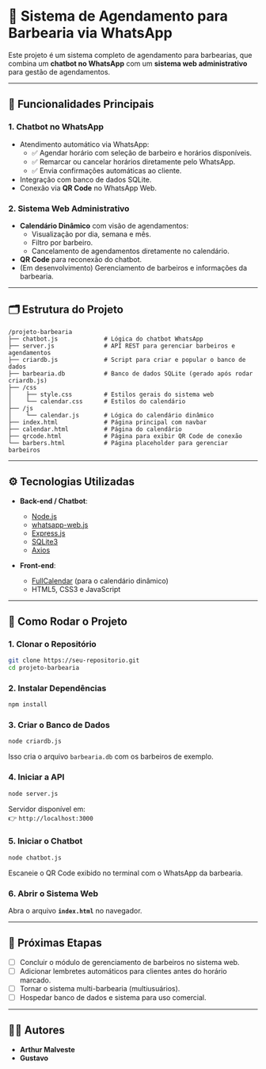 # 💈 Sistema de Agendamento para Barbearia via WhatsApp

Este projeto é um sistema completo de agendamento para barbearias, que combina um **chatbot no WhatsApp** com um **sistema web administrativo** para gestão de agendamentos.

---

## 📌 Funcionalidades Principais

### 1. Chatbot no WhatsApp
- Atendimento automático via WhatsApp:
  - ✅ Agendar horário com seleção de barbeiro e horários disponíveis.
  - ✅ Remarcar ou cancelar horários diretamente pelo WhatsApp.
  - ✅ Envia confirmações automáticas ao cliente.
- Integração com banco de dados SQLite.
- Conexão via **QR Code** no WhatsApp Web.

### 2. Sistema Web Administrativo
- **Calendário Dinâmico** com visão de agendamentos:
  - Visualização por dia, semana e mês.
  - Filtro por barbeiro.
  - Cancelamento de agendamentos diretamente no calendário.
- **QR Code** para reconexão do chatbot.
- (Em desenvolvimento) Gerenciamento de barbeiros e informações da barbearia.

---

## 🗂 Estrutura do Projeto

```
/projeto-barbearia
├── chatbot.js             # Lógica do chatbot WhatsApp
├── server.js              # API REST para gerenciar barbeiros e agendamentos
├── criardb.js             # Script para criar e popular o banco de dados
├── barbearia.db           # Banco de dados SQLite (gerado após rodar criardb.js)
├── /css
│    ├── style.css         # Estilos gerais do sistema web
│    └── calendar.css      # Estilos do calendário
├── /js
│    └── calendar.js       # Lógica do calendário dinâmico
├── index.html             # Página principal com navbar
├── calendar.html          # Página do calendário
├── qrcode.html            # Página para exibir QR Code de conexão
└── barbers.html           # Página placeholder para gerenciar barbeiros
```

---

## ⚙️ Tecnologias Utilizadas
- **Back-end / Chatbot**:
  - [Node.js](https://nodejs.org)
  - [whatsapp-web.js](https://github.com/pedroslopez/whatsapp-web.js)
  - [Express.js](https://expressjs.com)
  - [SQLite3](https://www.sqlite.org/)
  - [Axios](https://axios-http.com)

- **Front-end**:
  - [FullCalendar](https://fullcalendar.io/) (para o calendário dinâmico)
  - HTML5, CSS3 e JavaScript

---

## 🚀 Como Rodar o Projeto

### 1. Clonar o Repositório
```bash
git clone https://seu-repositorio.git
cd projeto-barbearia
```

### 2. Instalar Dependências
```bash
npm install
```

### 3. Criar o Banco de Dados
```bash
node criardb.js
```
Isso cria o arquivo `barbearia.db` com os barbeiros de exemplo.

### 4. Iniciar a API
```bash
node server.js
```
Servidor disponível em:  
👉 `http://localhost:3000`

### 5. Iniciar o Chatbot
```bash
node chatbot.js
```
Escaneie o QR Code exibido no terminal com o WhatsApp da barbearia.

### 6. Abrir o Sistema Web
Abra o arquivo **`index.html`** no navegador.

---

## 📝 Próximas Etapas
- [ ] Concluir o módulo de gerenciamento de barbeiros no sistema web.
- [ ] Adicionar lembretes automáticos para clientes antes do horário marcado.
- [ ] Tornar o sistema multi-barbearia (multiusuários).
- [ ] Hospedar banco de dados e sistema para uso comercial.

---

## 👨‍💻 Autores
- **Arthur Malveste**  
- **Gustavo**  
